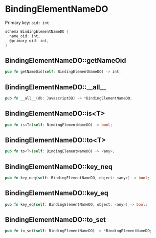 # BindingElementNameDO

Primary key: `oid: int`

```rust
schema BindingElementNameDO {
  name_oid: int,
  @primary oid: int,
}
```
## BindingElementNameDO::getNameOid

```rust
pub fn getNameOid(self: BindingElementNameDO) -> int;
```
## BindingElementNameDO::\_\_all\_\_

```rust
pub fn __all__(db: JavascriptDB) -> *BindingElementNameDO;
```
## BindingElementNameDO::is\<T\>

```rust
pub fn is<T>(self: BindingElementNameDO) -> bool;
```
## BindingElementNameDO::to\<T\>

```rust
pub fn to<T>(self: BindingElementNameDO) -> <any>;
```
## BindingElementNameDO::key\_neq

```rust
pub fn key_neq(self: BindingElementNameDO, object: <any>) -> bool;
```
## BindingElementNameDO::key\_eq

```rust
pub fn key_eq(self: BindingElementNameDO, object: <any>) -> bool;
```
## BindingElementNameDO::to\_set

```rust
pub fn to_set(self: BindingElementNameDO) -> *BindingElementNameDO;
```
